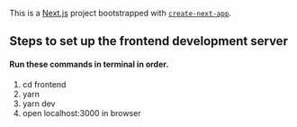 This is a [Next.js](https://nextjs.org/) project bootstrapped with [`create-next-app`](https://github.com/vercel/next.js/tree/canary/packages/create-next-app).

## Steps to set up the frontend development server
#### Run these commands in terminal in order.
1. cd frontend
2. yarn
3. yarn dev
4. open localhost:3000 in browser
